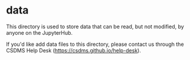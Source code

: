 # data

This directory is used to store data that can be read, but not modified,
by anyone on the JupyterHub.

If you'd like add data files to this directory, please contact us through 
the CSDMS Help Desk (https://csdms.github.io/help-desk).
